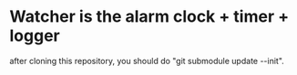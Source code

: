 # Watcher is the alarm clock + timer + logger


after cloning this repository, you should do "git submodule update --init".

